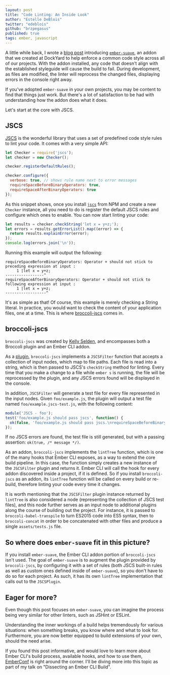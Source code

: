 ```yaml
---
layout: post
title: "Code Linting: An Inside Look"
author: "Estelle DeBlois"
twitter: "edeblois"
github: "brzpegasus"
published: true
tags: ember, javascript
---
```


A little while back, I wrote a [blog post][suave-up-your-code] introducing [`ember-suave`][ember-suave], an addon that we created at DockYard to help enforce a common code style across all of our projects. With the addon installed, any code that doesn't align with the established styleguide will cause the build to fail. During development, as files are modified, the linter will reprocess the changed files, displaying errors in the console right away.

If you've adopted `ember-suave` in your own projects, you may be content to find that things just work. But there's a lot of satisfaction to be had with understanding how the addon does what it does.

Let's start at the core with JSCS.

## JSCS

[JSCS][jscs] is the wonderful library that uses a set of predefined code style rules to lint your code. It comes with a very simple API:

```js
let Checker = require('jscs');
let checker = new Checker();

checker.registerDefaultRules();

checker.configure({
  verbose: true, // shows rule name next to error messages
  requireSpaceBeforeBinaryOperators: true,
  requireSpaceAfterBinaryOperators: true
});
```

As this snippet shows, once you install [`jscs`][node-jscs] from NPM and create a new `Checker` instance, all you need to do is register the default JSCS rules and configure which ones to enable. You can now start linting your code:

```js
let results = checker.checkString('let x = y+z;');
let errors = results.getErrorList().map((error) => {
  return results.explainError(error);
});
console.log(errors.join('\n'));
```

Running this example will output the following:

```
requireSpaceBeforeBinaryOperators: Operator + should not stick to preceding expression at input :
     1 |let x = y+z;
-----------------^
requireSpaceAfterBinaryOperators: Operator + should not stick to following expression at input :
     1 |let x = y+z;
------------------^
```

It's as simple as that! Of course, this example is merely checking a String literal. In practice, you would want to check the content of your application files, one at a time. This is where [broccoli-jscs][broccoli-jscs] comes in.

## broccoli-jscs

`broccoli-jscs` was created by [Kelly Selden][kellyselden], and encompasses both a Broccoli plugin and an Ember CLI addon.

As a [plugin][broccoli-plugin], `broccoli-jscs` implements a `JSCSFilter` function that accepts a collection of input nodes, which map to file paths. Each file is read into a string, which is then passed to JSCS's `checkString` method for linting. Every time that you make a change to a file while `ember s` is running, the file will be reprocessed by the plugin, and any JSCS errors found will be displayed in the console.

In addition, `JSCSFilter` will generate a test file for every file represented in the input nodes. Given `foo/example.js`, the plugin will output a test file named `foo/example.jscs-test.js`, with the following content:

```js
module('JSCS - foo');
test('foo/example.js should pass jscs', function() {
  ok(false, 'foo/example.js should pass jscs.\nrequireSpaceBeforeBinaryOperators: Operator + should not stick to preceding expression at foo/example.js :\n     1 |let x = y+z;\n-----------------^\n     2 |\nrequireSpaceAfterBinaryOperators: Operator + should not stick to following expression at foo/example.js :\n     1 |let x = y+z;\n------------------^\n     2 |');
});
```

If no JSCS errors are found, the test file is still generated, but with a passing assertion: `ok(true, /* message */)`.

As an addon, `broccoli-jscs` implements the `lintTree` function, which is one of the many hooks that Ember CLI exposes, as a way to extend the core build pipeline. In this case, the function simply creates a new instance of the `JSCSFilter` plugin and returns it. Ember CLI will call the hook for every addon discovered inside a project, if it is defined. So if you install `broccoli-jscs` as an addon, its `lintTree` function will be called on every build or re-build, therefore linting your code every time it changes.

It is worth mentioning that the `JSCSFilter` plugin instance returned by `lintTree` is also considered a node (representing the collection of JSCS test files), and this node further serves as an input node to additional plugins along the course of building out the project. For instance, it is passed to `broccoli-babel-transpile` to turn ES2015 code into ES5 syntax, then to `broccoli-concat` in order to be concatenated with other files and produce a single `assets/tests.js` file.

## So where does `ember-suave` fit in this picture?

If you install `ember-suave`, the Ember CLI addon portion of `broccoli-jscs` isn't used. The goal of `ember-suave` is to augment the plugin provided by `broccoli-jscs`, by configuring it with a set of rules (both JSCS built-in rules as well as custom ones defined inside of `ember-suave`), so you don't have to do so for each project. As such, it has its own `lintTree` implementation that calls out to the `JSCSPlugin`.

## Eager for more?

Even though this post focuses on `ember-suave`, you can imagine the process being very similar for other linters, such as JSHint or ESLint.

Understanding the inner workings of a build helps tremendously for various situations: when something breaks, you know where and what to look for. Furthermore, you are now better equipped to build extensions of your own, should the need arise.

If you found this post informative, and would love to learn more about Ember CLI's build process, available hooks, and how to use them, [EmberConf][ember-conf] is right around the corner. I'll be diving more into this topic as part of my talk on "Dissecting an Ember CLI Build".

[suave-up-your-code]: https://dockyard.com/blog/2015/08/07/suave-up-your-code
[ember-suave]: https://github.com/DockYard/ember-suave
[jscs]: http://jscs.info/
[node-jscs]: https://www.npmjs.com/package/jscs
[broccoli-jscs]: https://github.com/kellyselden/broccoli-jscs
[kellyselden]: https://github.com/kellyselden
[broccoli-plugin]: https://github.com/broccolijs/broccoli-plugin
[ember-conf]: http://emberconf.com/
